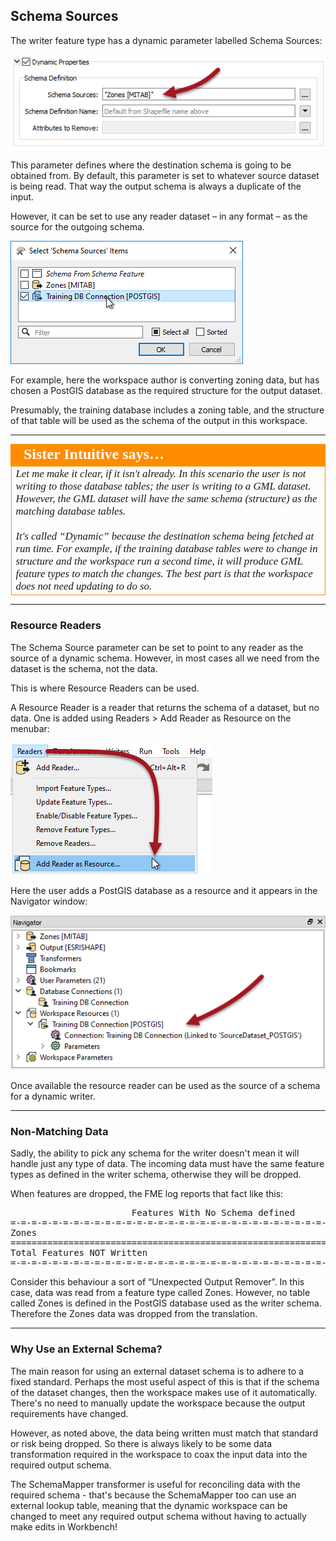 ## Schema Sources ##

The writer feature type has a dynamic parameter labelled Schema Sources:

![](./Images/4.043.DynamicWriterSchemaSourceParameter.png)

This parameter defines where the destination schema is going to be obtained from. By default, this parameter is set to whatever source dataset is being read. That way the output schema is always a duplicate of the input.

However, it can be set to use any reader dataset – in any format – as the source for the outgoing schema. 

![](./Images/4.044.DynamicWriterSchemaSourceSelect.png)

For example, here the workspace author is converting zoning data, but has chosen a PostGIS database as the required structure for the output dataset.

Presumably, the training database includes a zoning table, and the structure of that table will be used as the schema of the output in this workspace.


---

<table style="border-spacing: 0px">
<tr>
<td style="vertical-align:middle;background-color:darkorange;border: 2px solid darkorange">
<i class="fa fa-quote-left fa-lg fa-pull-left fa-fw" style="color:white;padding-right: 12px;vertical-align:text-top"></i>
<span style="color:white;font-size:x-large;font-weight: bold;font-family:serif">Sister Intuitive says…</span>
</td>
</tr>

<tr>
<td style="border: 1px solid darkorange">
<span style="font-family:serif; font-style:italic; font-size:larger">
Let me make it clear, if it isn't already. In this scenario the user is not writing to those database tables; the user is writing to a GML dataset. However, the GML dataset will have the same schema (structure) as the matching database tables.
<br><br>
It's called “Dynamic” because the destination schema being fetched at run time. For example, if the training database tables were to change in structure and the workspace run a second time, it will produce GML feature types to match the changes. The best part is that the workspace does not need updating to do so.
</span>
</td>
</tr>
</table>

---

### Resource Readers ###

The Schema Source parameter can be set to point to any reader as the source of a dynamic schema. However, in most cases all we need from the dataset is the schema, not the data. 

This is where Resource Readers can be used.

A Resource Reader is a reader that returns the schema of a dataset, but no data. One is added using Readers > Add Reader as Resource on the menubar:

![](./Images/4.045.AddReaderAsResourceMenu.png)

Here the user adds a PostGIS database as a resource and it appears in the Navigator window:

![](./Images/4.046.ReaderAsResourceNavigator.png)

Once available the resource reader can be used as the source of a schema for a dynamic writer.

---

### Non-Matching Data ###

Sadly, the ability to pick any schema for the writer doesn't mean it will handle just any type of data. The incoming data must have the same feature types as defined in the writer schema, otherwise they will be dropped. 

When features are dropped, the FME log reports that fact like this:

<pre>
                       Features With No Schema defined
=-=-=-=-=-=-=-=-=-=-=-=-=-=-=-=-=-=-=-=-=-=-=-=-=-=-=-=-=-=-=-=-=-=-=-=-=-=-=-
Zones                                                                      416
==============================================================================
Total Features NOT Written                                                 416
=-=-=-=-=-=-=-=-=-=-=-=-=-=-=-=-=-=-=-=-=-=-=-=-=-=-=-=-=-=-=-=-=-=-=-=-=-=-=-
</pre>

Consider this behaviour a sort of “Unexpected Output Remover”. In this case, data was read from a feature type called Zones. However, no table called Zones is defined in the PostGIS database used as the writer schema. Therefore the Zones data was dropped from the translation. 

---

### Why Use an External Schema? ###

The main reason for using an external dataset schema is to adhere to a fixed standard. Perhaps the most useful aspect of this is that if the schema of the dataset changes, then the workspace makes use of it automatically. There's no need to manually update the workspace because the output requirements have changed.

However, as noted above, the data being written must match that standard or risk being dropped. So there is always likely to be some data transformation required in the workspace to coax the input data into the required output schema.

The SchemaMapper transformer is useful for reconciling data with the required schema - that's because the SchemaMapper too can use an external lookup table, meaning that the dynamic workspace can be changed to meet any required output schema without having to actually make edits in Workbench!
